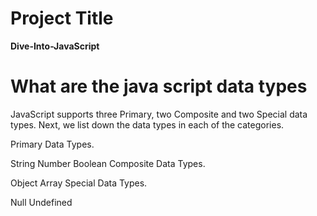 # Project Title
**Dive-Into-JavaScript**

# What are the java script data types

JavaScript supports three Primary, two Composite and two Special data types. Next, we list down the data types in each of the categories.

Primary Data Types.

String
Number
Boolean
Composite Data Types.

Object
Array
Special Data Types.

Null
Undefined